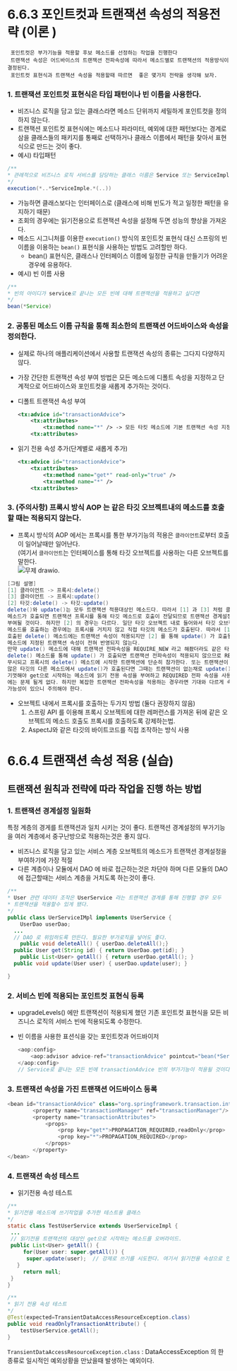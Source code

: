 # 6.6.3 포인트컷과 트랜잭션 속성의 적용전략  (이론 )
```
 포인트컷은 부가기능을 적용할 후보 메소드를 선정하는 작업을 진행한다 
 트랜잭션 속성은 어드바이스의 트랜잭션 전파속성에 따라서 메소드별로 트랜잭션의 적용방식이 결정된다.
 포인트컷 표현식과 트랜잭션 속성을 적용할때 따르면  좋은 몇가지 전략을 생각해 보자.
```

### 1. 트랜잭션 포인트컷 표현식은 타입 패턴이나 빈 이름을 사용한다.

- 비즈니스 로직을 담고 있는 클래스라면 메소드 단위까지 세밀하게 포인트컷을 정의하지 않는다.
- 트랜잭션 포인트컷 표현식에는 메소드나 파라미터, 예외에 대한 패턴보다는 경계로 삼을 클래스들의 패키지를 통째로 선택하거나 클래스 이름에서 패턴을 찾아서 표현식으로 만드는 것이 좋다.  
- 예시) 타입패턴

```java
/**
* 관례적으로 비즈니스 로직 서비스를 담당하는 클래스 이름은 Service 또는 ServiceImpl 로 끝나는 경우가 많다. 
*/
execution(*..*ServiceImple.*(..)) 
```

- 가능하면 클래스보다는 인터페이스로 (클래스에 비해 빈도가 적고 일정한 패턴을 유지하기 때문)
- 조회의 경우에는 읽기전용으로 트랜잭션 속성을 설정해 두면 성능의 향상을 가져온다.
- 메소드 시그니처를 이용한 `execution()` 방식의 포인트컷 표현식 대신 스프링의 빈 이름을 이용하는 `bean()` 표현식을 사용하는 방법도 고려할만 하다.
    - bean() 표현식은, 클래스나 인터페이스 이름에 일정한 규칙을 만들기가 어려운 경우에 유용하다.    
- 예시) 빈 이름 사용
```java
/**
* 빈의 아이디가 service로 끝나는 모든 빈에 대해 트랜잭션을 적용하고 싶다면 
*/
bean(*Service)
```

### 2. 공통된 메소드 이름 규칙을 통해 최소한의 트랜잭션 어드바이스와 속성을 정의한다.

- 실제로 하나의 애플리케이션에서 사용할 트랜잭션 속성의 종류는 그다지 다양하지 않다.
- 가장 간단한 트랜잭션 속성 부여 방법은 모든 메소드에 디폴트 속성을 지정하고 단계적으로 어드바이스와 포인트컷을 새롭게 추가하는 것이다.
- 디폴트 트랜잭션 속성 부여
    
    ```xml
    <tx:advice id="transactionAdvice">
    	<tx:attributes> 
    		<tx:method name="*" /> -> 모든 타킷 메소드에 기본 트랜잭션 속성 지정 
    	<tx:attributes> 
    ```
    
- 읽기 전용 속성 추가(단계별로 새롭게 추가)
    
    ```xml
    <tx:advice id="transactionAdvice">
    	<tx:attributes> 
    		<tx:method name="get*" read-only="true" />
    		<tx:method name="*" /> 
    	<tx:attributes> 
    ```
    

### 3. (주의사항) 프록시 방식 AOP 는 같은 타깃 오브젝트내의 메소드를 호출할 때는 적용되지 않는다.

- 프록시 방식의 AOP 에서는 프록시를 통한 부가기능의 적용은 `클라이언트`로부터 호출이 일어날때만 일어난다.  
  (여기서 `클라이언트`는 인터페이스를 통해 타깃 오브젝트를 사용하는 다른 오브젝트를 말한다.  
![무제 drawio](https://user-images.githubusercontent.com/40927029/187037183-f9e3683d-a6ae-495a-9395-d84f75a9b680.png). 


```java
[그림 설명]
[1] 클라이언트 -> 프록시:delete()
[3] 클라이언트 -> 프록시:update()
[2] 타깃:delete() -> 타깃:update()
delete()와 update()는 모두 트랜잭션 적용대상인 메소드다. 따라서 [1] 과 [3] 처럼 클라이언트로부터
메소드가 호출되면 트랜잭션 프록시를 통해 타깃 메소드로 호출이 전달되므로 트랜잭션 경계설정 부가기능이 
부여될 것이다. 하지만 [2] 의 경우는 다르다. 일단 타깃 오브젝트 내로 들어와서 타깃 오브젝트의 다른
메소드를 호출하는 경우에는 프록시를 거치지 않고 직접 타깃의 메소드가 호출된다. 따라서 [1] 클라이언트를 통해
호출된 delete() 메소드에는 트랜잭션 속성이 적용되지만 [2] 를 통해 update() 가 호출될 때는 update()
메소드에 지정된 트랜잭션 속성이 전혀 반영되지 않는다. 
만약 update() 메소드에 대해 트랜잭션 전파속성을 REQUIRE_NEW 라고 해좠더라도 같은 타킷 오브젝트에 있는 
delete() 메소드를 통해 update() 가 호출되면 트랜잭션 전파속성이 적용되지 않으므로 REQUIRE_NEW 는 
무시되고 프록시의 delete() 메소드에 시작한 트랜잭션에 단순히 참가한다. 또는 트랜잭션이 아예 적용되지 
않은 타깃의 다른 메소드에서 update()가 호출된다면 그때는 트랜잭션이 없는채로 update() 메소드가 실행된다. 
기껏해야 get으로 시작하는 메소드에 읽기 전용 속성을 부여하고 REQUIRED 전파 속성을 사용하는 일반적인 경우
에는 문제 될게 없다. 하지만 복잡한 트랜잭션 전파속성을 적용하는 경우라면 기대와 다르게 속성이 무시될 
가능성이 있으니 주의해야 한다.
```

- 오브젝트 내에서 프록시를 호출하는 두가지 방법 (둘다 권장하지 않음)
    1. 스프링 API 를 이용해 프록시 오브젝트에 대한 레퍼런스를 가져온 뒤에 같은 오브젝트의 메소드 호출도 프록시를 호출하도록 강제하는법. 
    2. AspectJ와 같은 타깃의 바이트코드를 직접 조작하는 방식 사용
    

# 6.6.4 트랜잭션 속성 적용  (실습)

## 트랜잭션 원칙과 전략에 따라 작업을 진행 하는 방법

### 1. 트랜잭션 경계설정 일원화

 특정 계층의 경게를 트랜잭션과 일치 시키는 것이 좋다.  트랜잭션 경계설정의 부가기능을 여러 계층에서 중구난방으로 적용하는것은 좋지 않다. 

- 비즈니스 로직을 담고 있는 서비스 계층 오브젝트의 메소드가 트랜잭션 경계설정을 부여하기에 가장 적절
- 다른 계층이나 모듈에서 DAO 에 바로 접근하는것은 차단야 하며 다른 모듈의 DAO 에 접근할때는 서비스 계층을 거치도록 하는것이 좋다.

```java
/**
* User 관련 데이터 조작은 UserService 라는 트랜잭션 경계를 통해 진행할 경우 모두 
* 트랜잭션을 적용할수 있게 됐다.
*/
public class UerServiceIMpl implements UserService {
	UserDao userDao; 
  ... 
  // DAO 로 위임하도록 만든다. 필요한 부가로직을 넣어도 좋다.
	public void deleteAll() { userDao.deleteAll();}
  public User get(String id) { return UserDao.get(id); }
	public List<User> getAll() { return userDao.getAll(); }
  public void update(User user) { userDao.update(user); } 

}
```

### 2. 서비스 빈에 적용되는 포인트컷 표현식 등록

- upgradeLevels() 에만 트랜잭션이 적용되게 했던 기존 포인트컷 표현식을 모든 비즈니스 로직의 서비스 빈에 적용되도록 수정한다.
- 빈 이름을 사용한 표션식을 갖는 포인트컷과 어드바이저
    
    ```java
    <aop:config>
    	<aop:advisor advice-ref="transactionAdvice" pointcut="bean(*Service)" />
    </aop:config>
    // Service로 끝나는 모든 빈에 transactionAdvice 빈의 부가기능이 적용될 것이다.
    ```
    

### 3. 트랜잭션 속성을 가진 트랜잭션 어드바이스 등록

```java
<bean id="transactionAdvice" class="org.springframework.transaction.interceptor.TransactionInterceptor">
        <property name="transactionManager" ref="transactionManager"/>
        <property name="transactionAttributes">
            <props>
                <prop key="get*">PROPAGATION_REQUIRED,readOnly</prop>
                <prop key="*">PROPAGATION_REQUIRED</prop>
            </props>
        </property>
</bean>
```

### 4. 트랜잭션 속성 테스트

- 읽기전용 속성 테스트

```java
/**
* 읽기전용 메소드에 쓰기작업을 추가한 테스트용 클래스
*/
static class TestUserService extends UserServiceImpl {
 ...
 // 읽기전용 트랜잭션의 대상인 get으로 시작하는 메소드를 오버라이드. 
 public List<User> getAll() {
	 for(User user: super.getAll()) {
	  super.update(user);  // 강제로 쓰기를 시도한다. 여기서 읽기전용 속성으로 인한 예외발생
   }
	 return null;
 }
}
```

```java
/**
* 읽기 전용 속성 테스트
*/
@Test(expected=TransientDataAccessResourceException.class) 
public void readOnlyTransactionAttribute() {
	testUserService.getAll(); 
}
```

`TransientDataAccessResourceException.class` : DataAccessException 의 한 종류로 일시적인 예외상황을 만났을때 발생하는 예외이다.
